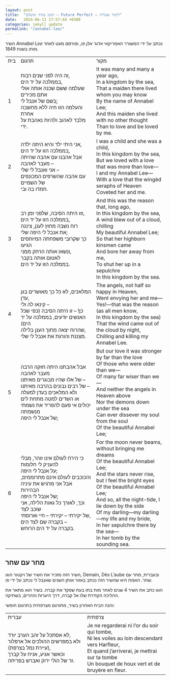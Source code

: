 ```yaml
---
layout: post
title:  "הזמן עתיד מושלם – Future Perfect – לימוד אנגלית"
date:   2024-06-11 17:57:44 +0300
categories: jekyll update
permalink: "/annabel-lee/"
---
```


<p>השיר <em>Annabel Lee</em> נכתב על ידי המשורר האמריקאי <em>אדגר אלן פו</em>, ופורסם מעט לאחר מותו בשנת 1849.</p>

<table class="table text-center">
<tbody>
<tr>
<td>בית</td>
<td>תרגום</td>
<td>מקור</td>
</tr>
<tr>
<td>1</td>
<td>זה היה לפני שנים רבות,<br>בממלכה על יד הים,<br>שעלמה ששם שכנה אותה אולי אתם מכירים<br>בשם של אנבל לי;<br>והעלמה הזו חיה ללא מחשבה אחרת<br>מלבד לאהוב ולהיות נאהבת על ידי.</td>
<td><bdo lang="" dir="ltr">It was many and many a year ago,<br>In a kingdom by the sea,<br>That a maiden there lived whom you may know<br>By the name of Annabel Lee;<br>And this maiden she lived with no other thought<br>Than to love and be loved by me.</bdo></td>
</tr>
<tr>
<td>2</td>
<td>אני היתי ילד והיא היתה ילדה,<br>בממלכה הזו על יד הים,<br>אבל אהבנו עם אהבה שהיתה מעבר לאהבה <bdo dir="ltr" lang="">–</bdo><br>אני ואנבל לי שלי <bdo dir="ltr" lang="">–</bdo><br>עם אהבה שהשרפים המכונפים של השמיים<br>חמדו בה ובי.</td>
<td><bdo lang="" dir="ltr">I was a child and she was a child,<br>In this kingdom by the sea,<br>But we loved with a love that was more than love—<br>I and my Annabel Lee—<br>With a love that the wingèd seraphs of Heaven<br>Coveted her and me.</bdo></td>
</tr>
<tr>
<td>3</td>
<td>וזו היתה הסיבה, שלפני זמן רב,<br>בממלכה הזו על יד הים,<br>רוח נשבה מחוץ לענן, ציננה<br>את אנבל לי היפה שלי;<br>כך שקרובי משפחתה המיוחסים הגיעו<br>ונשאו אותה הרחק ממני,<br>לאטום אותה בקבר<br>בממלכה הזו על יד הים.</td>
<td><bdo lang="" dir="ltr">And this was the reason that, long ago,<br>In this kingdom by the sea,<br>A wind blew out of a cloud, chilling<br>My beautiful Annabel Lee;<br>So that her highborn kinsmen came<br>And bore her away from me,<br>To shut her up in a sepulchre<br>In this kingdom by the sea.</bdo></td>
</tr>
<tr>
<td>4</td>
<td>המלאכים, לא כל כך מאושרים בגן עדן,<br>קינאו לה ולי <bdo dir="ltr" lang="">–</bdo><br>כן! – זו היתה הסיבה (כפי שכל האנשים יודעים, בממלכה על יד הים)<br>שהרוח יצאה מתוך הענן בלילה,<br>מצננת והורגת את אנבל לי שלי.</td>
<td><bdo lang="" dir="ltr">The angels, not half so happy in Heaven,<br>Went envying her and me—<br>Yes!—that was the reason (as all men know,<br>In this kingdom by the sea)<br>That the wind came out of the cloud by night,<br>Chilling and killing my Annabel Lee.</bdo></td>
</tr>
<tr>
<td>5</td>
<td>אבל אהבתנו היתה חזקה הרבה מעבר לאהבה<br>של אלו שהיו מבוגרים מאיתנו <bdo dir="ltr" lang="">–</bdo><br>של רבים נבונים בהרבה מאיתנו –<br>ולא המלאכים בעדן למעלה<br>או השדים למטה מתחת לים<br>יכולים אי פעם להפריד את נשמתי מנשמתה<br>של אנבל לי היפה;</td>
<td><bdo lang="" dir="ltr">But our love it was stronger by far than the love<br>Of those who were older than we—<br>Of many far wiser than we—<br>And neither the angels in Heaven above<br>Nor the demons down under the sea<br>Can ever dissever my soul from the soul<br>Of the beautiful Annabel Lee;</bdo></td>
</tr>
<tr>
<td>6</td>
<td>כי הירח לעולם אינו זוהר, מבלי להעניק לי חלומות<br>על אנבל לי היפה;<br>והכוכבים לעולם אינם מתרוממים, אבל אני מרגיש את עיניה הבהירות<br>של אנבל לי היפה;<br>וכך, לאורך כל גאות הלילה, אני שוכב לצד<br>של יקירתי <bdo dir="ltr" lang="">–</bdo> יקירתי <bdo dir="ltr" lang="">–</bdo> חיי וארוסתי,<br>בקברה שם לצד הים <bdo dir="ltr" lang="">–</bdo><br>בקברה על יד הים הרוחש.</td>
<td><bdo lang="" dir="ltr">For the moon never beams, without bringing me dreams<br>Of the beautiful Annabel Lee;<br>And the stars never rise, but I feel the bright eyes<br>Of the beautiful Annabel Lee;<br>And so, all the night-tide, I lie down by the side<br>Of my darling—my darling—my life and my bride,<br>In her sepulchre there by the sea—<br>In her tomb by the sounding sea.</bdo></td>
</tr>
</tbody>
</table>

<h2>מחר עם שחר</h2>

<p>השיר הזה מזכיר את השיר של ויקטור הוגו, Demain, Dès L’aube ובעברית, מחר עם שחר. האמת היא שהשיר הזה נכתב באזור אותן השנים שאנבל לי נכתב על ידי פו.</p>

<p>הוגו כתב את השיר 4 שנים לאחר מות בתו בעת שפקד את קברה. בשיר הוא מתאר את ההליכה הקודרת שלו אל קברה, דרך היערות וההרים, בשתיקה.</p>

<p>והנה הבית האחרון בשיר, מתורגם מצרפתית בתרגום חופשי:</p>

<div class="table-responsive">
<table class="table text-center">
  <tr>
    <td>עברית</td>
    <td>צרפתית</td>
  </tr>
  <tr>
    <td>
      לא אסתכל על זהב הערב יורד,<br>
      ולא במפרשים ההולכים אל ארפלור (עיירת נמל בצרפת),<br>
      וכאשר אגיע, אניח על קברך<br>
      זר של הולי ירוק ואברש בפריחה.
    </td>
    <td><bdo dir="ltr" lang="">Je ne regarderai ni l’or du soir qui tombe,<br>
Ni les voiles au loin descendant vers Harfleur,<br>
Et quand j’arriverai, je mettrai sur ta tombe<br>
Un bouquet de houx vert et de bruyère en fleur.</bdo></td>
  </tr>
</table>
</div>